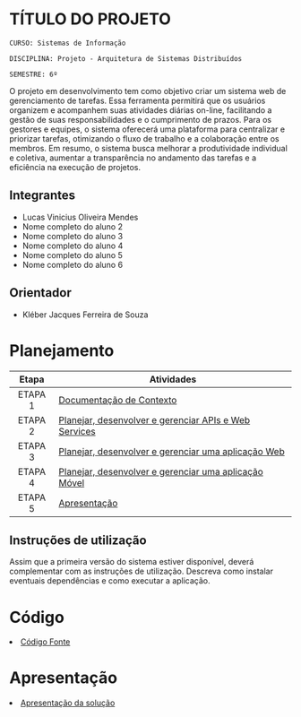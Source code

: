 # TÍTULO DO PROJETO

`CURSO: Sistemas de Informação`

`DISCIPLINA: Projeto - Arquitetura de Sistemas Distribuídos`

`SEMESTRE: 6º`

O projeto em desenvolvimento tem como objetivo criar um sistema web de gerenciamento de tarefas. Essa ferramenta permitirá que os usuários organizem e acompanhem suas atividades diárias on-line, facilitando a gestão de suas responsabilidades e o cumprimento de prazos. Para os gestores e equipes, o sistema oferecerá uma plataforma para centralizar e priorizar tarefas, otimizando o fluxo de trabalho e a colaboração entre os membros. Em resumo, o sistema busca melhorar a produtividade individual e coletiva, aumentar a transparência no andamento das tarefas e a eficiência na execução de projetos.

## Integrantes

* Lucas Vinicius Oliveira Mendes
* Nome completo do aluno 2
* Nome completo do aluno 3
* Nome completo do aluno 4
* Nome completo do aluno 5
* Nome completo do aluno 6

## Orientador

* Kléber Jacques Ferreira de Souza

# Planejamento

| Etapa         | Atividades |
|  :----:   | ----------- |
| ETAPA 1         |[Documentação de Contexto](docs/contexto.md) <br> |
| ETAPA 2         |[Planejar, desenvolver e gerenciar APIs e Web Services](docs/backend-apis.md) <br> |
| ETAPA 3         |[Planejar, desenvolver e gerenciar uma aplicação Web](docs/frontend-web.md) |
| ETAPA 4        |[Planejar, desenvolver e gerenciar uma aplicação Móvel](docs/frontend-mobile.md) <br>  |
| ETAPA 5         | [Apresentação](presentation/README.md) |
## Instruções de utilização

Assim que a primeira versão do sistema estiver disponível, deverá complementar com as instruções de utilização. Descreva como instalar eventuais dependências e como executar a aplicação.

# Código

<li><a href="src/README.md"> Código Fonte</a></li>

# Apresentação

<li><a href="presentation/README.md"> Apresentação da solução</a></li>
